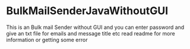 # BulkMailSenderJavaWithoutGUI
This is an Bulk mail Sender without GUI and you can enter password and give an txt file for emails and message title etc read readme for more information or getting some error
